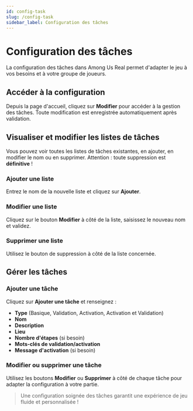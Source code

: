 ```yaml
---
id: config-task
slug: /config-task
sidebar_label: Configuration des tâches
---
```


# Configuration des tâches

La configuration des tâches dans Among Us Real permet d'adapter le jeu à vos besoins et à votre groupe de joueurs.

## Accéder à la configuration
Depuis la page d'accueil, cliquez sur **Modifier** pour accéder à la gestion des tâches. Toute modification est enregistrée automatiquement après validation.

## Visualiser et modifier les listes de tâches
Vous pouvez voir toutes les listes de tâches existantes, en ajouter, en modifier le nom ou en supprimer. Attention : toute suppression est **définitive** !

### Ajouter une liste
Entrez le nom de la nouvelle liste et cliquez sur **Ajouter**.

### Modifier une liste
Cliquez sur le bouton **Modifier** à côté de la liste, saisissez le nouveau nom et validez.

### Supprimer une liste
Utilisez le bouton de suppression à côté de la liste concernée.

## Gérer les tâches

### Ajouter une tâche
Cliquez sur **Ajouter une tâche** et renseignez :
- **Type** (Basique, Validation, Activation, Activation et Validation)
- **Nom**
- **Description**
- **Lieu**
- **Nombre d'étapes** (si besoin)
- **Mots-clés de validation/activation**
- **Message d'activation** (si besoin)

### Modifier ou supprimer une tâche
Utilisez les boutons **Modifier** ou **Supprimer** à côté de chaque tâche pour adapter la configuration à votre partie.

> Une configuration soignée des tâches garantit une expérience de jeu fluide et personnalisée !
